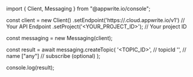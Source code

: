 import { Client, Messaging } from "@appwrite.io/console";

const client = new Client()
    .setEndpoint('https://<REGION>.cloud.appwrite.io/v1') // Your API Endpoint
    .setProject('<YOUR_PROJECT_ID>'); // Your project ID

const messaging = new Messaging(client);

const result = await messaging.createTopic(
    '<TOPIC_ID>', // topicId
    '<NAME>', // name
    ["any"] // subscribe (optional)
);

console.log(result);
